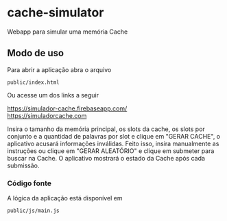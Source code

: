 # cache-simulator
Webapp para simular uma memória Cache

## Modo de uso

Para abrir a aplicação abra o arquivo 
```
public/index.html
```
Ou acesse um dos links a seguir  

https://simulador-cache.firebaseapp.com/  
https://simuladorcache.com

Insira o tamanho da memória principal, os slots da cache, os slots por conjunto e a quantidad de palavras por slot e clique em "GERAR CACHE", o aplicativo acusará informações inválidas.
Feito isso, insira manualmente as instruções ou clique em "GERAR ALEATÓRIO" e clique em submeter para buscar na Cache.
O aplicativo mostrará o estado da Cache após cada submissão.

### Código fonte
A lógica da aplicação está disponível em  
```html
public/js/main.js
```

